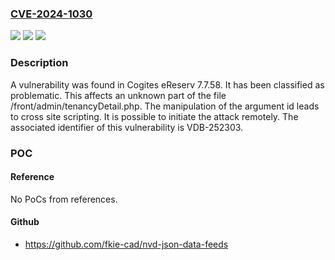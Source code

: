 ### [CVE-2024-1030](https://cve.mitre.org/cgi-bin/cvename.cgi?name=CVE-2024-1030)
![](https://img.shields.io/static/v1?label=Product&message=eReserv&color=blue)
![](https://img.shields.io/static/v1?label=Version&message=%3D%207.7.58%20&color=brighgreen)
![](https://img.shields.io/static/v1?label=Vulnerability&message=CWE-79%20Cross%20Site%20Scripting&color=brighgreen)

### Description

A vulnerability was found in Cogites eReserv 7.7.58. It has been classified as problematic. This affects an unknown part of the file /front/admin/tenancyDetail.php. The manipulation of the argument id leads to cross site scripting. It is possible to initiate the attack remotely. The associated identifier of this vulnerability is VDB-252303.

### POC

#### Reference
No PoCs from references.

#### Github
- https://github.com/fkie-cad/nvd-json-data-feeds

